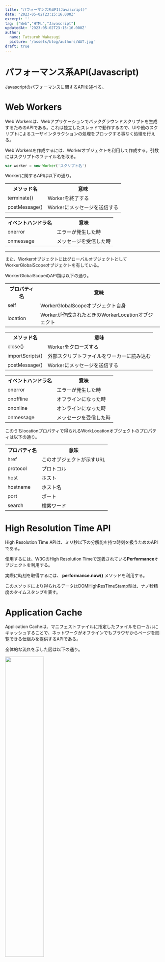 ```yaml
---
title: "パフォーマンス系API(Javascript)"
date: "2023-05-02T23:15:16.000Z"
excerpt: ''
tag: ["Web","HTML","Javascript"]
updatedAt: '2023-05-02T23:15:16.000Z'
author:
  name: Tatsuroh Wakasugi
  picture: '/assets/blog/authors/WAT.jpg'
draft: true
---
```


# パフォーマンス系API(Javascript)

Javascriptのパフォーマンスに関するAPIを述べる。

# Web Workers

Web Workersは、Webアプリケーションでバックグラウンドスクリプトを生成するためのAPIである。これは独立したスレッドで動作するので、UIや他のスクリプトによるユーザインタラクションの処理をブロックする事なく処理を行える。

Web Workersを作成するには、Workerオブジェクトを利用して作成する。引数にはスクリプトのファイル名を取る。

```javascript
var worker = new Worker('スクリプト名')
```

Workerに関するAPIは以下の通り。

<table style="border:none;">
    <tr>
        <th style="border:none;">メソッド名</td>
        <th style="border:none;">意味</td>
    </tr>
    <tr>
        <td style="border:none;">terminate()</td>
        <td style="border:none;">Workerを終了する</td>
    </tr>
    <tr>
        <td style="border:none;">postMessage()</td>
        <td style="border:none;">Workerにメッセージを送信する</td>
    </tr>
</table>

<table style="border:none;">
    <tr>
        <th style="border:none;">イベントハンドラ名</td>
        <th style="border:none;">意味</td>
    </tr>
    <tr>
        <td style="border:none;">onerror</td>
        <td style="border:none;">エラーが発生した時</td>
    </tr>
    <tr>
        <td style="border:none;">onmessage</td>
        <td style="border:none;">メッセージを受信した時</td>
    </tr>
</table>

<hr>

また、WorkerオブジェクトにはグローバルオブジェクトとしてWorkerGlobalScopeオブジェクトを有している。

WorkerGlobalScopeのAPI類は以下の通り。

<table style="border:none;">
    <tr>
        <th style="border:none;">プロパティ名</td>
        <th style="border:none;">意味</td>
    </tr>
    <tr>
        <td style="border:none;">self</td>
        <td style="border:none;">WorkerGlobalScopeオブジェクト自身</td>
    </tr>
    <tr>
        <td style="border:none;">location</td>
        <td style="border:none;">Workerが作成されたときのWorkerLocationオブジェクト</td>
    </tr>
</table>

<table style="border:none;">
    <tr>
        <th style="border:none;">メソッド名</td>
        <th style="border:none;">意味</td>
    </tr>
    <tr>
        <td style="border:none;">close()</td>
        <td style="border:none;">Workerをクローズする</td>
    </tr>
    <tr>
        <td style="border:none;">importScripts()</td>
        <td style="border:none;">外部スクリプトファイルをワーカーに読み込む</td>
    </tr>
    <tr>
        <td style="border:none;">postMessage()</td>
        <td style="border:none;">Workerにメッセージを送信する</td>
    </tr>
</table>

<table style="border:none;">
    <tr>
        <th style="border:none;">イベントハンドラ名</td>
        <th style="border:none;">意味</td>
    </tr>
    <tr>
        <td style="border:none;">onerror</td>
        <td style="border:none;">エラーが発生した時</td>
    </tr>
    <tr>
        <td style="border:none;">onoffline</td>
        <td style="border:none;">オフラインになった時</td>
    </tr>
    <tr>
        <td style="border:none;">ononline</td>
        <td style="border:none;">オンラインになった時</td>
    </tr>
    <tr>
        <td style="border:none;">onmessage</td>
        <td style="border:none;">メッセージを受信した時</td>
    </tr>
</table>

このうちlocationプロパティで得られるWorkLocationオブジェクトのプロパティは以下の通り。

<table style="border:none;">
    <tr>
        <th style="border:none;">プロパティ名</td>
        <th style="border:none;">意味</td>
    </tr>
    <tr>
        <td style="border:none;">href</td>
        <td style="border:none;">このオブジェクトが示すURL</td>
    </tr>
    <tr>
        <td style="border:none;">protocol</td>
        <td style="border:none;">プロトコル</td>
    </tr>
    <tr>
        <td style="border:none;">host</td>
        <td style="border:none;">ホスト</td>
    </tr>
    <tr>
        <td style="border:none;">hostname</td>
        <td style="border:none;">ホスト名</td>
    </tr>
    <tr>
        <td style="border:none;">port</td>
        <td style="border:none;">ポート</td>
    </tr>
    <tr>
        <td style="border:none;">search</td>
        <td style="border:none;">検索ワード</td>
    </tr>
</table>


# High Resolution Time API

High Resolution Time APIは、ミリ秒以下の分解能を持つ時刻を扱うためのAPIである。

使用するには、W3CのHigh Resolution Timeで定義されている**Performance**オブジェクトを利用する。

実際に時刻を取得するには、 **performance.now()** メソッドを利用する。

このメソッドにより得られるデータはDOMHighResTimeStamp型は、ナノ秒精度のタイムスタンプを表す。


# Application Cache

Application Cacheは、マニフェストファイルに指定したファイルをローカルにキャッシュすることで、ネットワークがオフラインでもブラウザからページを閲覧できる仕組みを提供するAPIである。

全体的な流れを示した図は以下の通り。

<img src="/img/front-end/applicationcache.png" width=50%>

Application Cacheは、Javascriptでは**ApplicationCache**オブジェクトを利用して扱う。

ApplicationCacheのAPI類は以下の通り。

<table style="border:none;">
    <tr>
        <th style="border:none;">プロパティ名</td>
        <th style="border:none;">意味</td>
    </tr>
    <tr>
        <td style="border:none;">status</td>
        <td style="border:none;">Application Cacheの状態(下表参照)</td>
    </tr>
</table>

このstatusで得られる値は以下の通り。

<table style="border:none;">
    <tr>
        <th style="border:none;">値</td>
        <th style="border:none;">意味</td>
    </tr>
    <tr>
        <td style="border:none;">UNCACHED</td>
        <td style="border:none;">キャッシュが存在しない</td>
    </tr>
    <tr>
        <td style="border:none;">IDLE</td>
        <td style="border:none;">キャッシュがアイドル状態</td>
    </tr>
    <tr>
        <td style="border:none;">CHECKING</td>
        <td style="border:none;">キャッシュの更新を確認中</td>
    </tr>
    <tr>
        <td style="border:none;">DOWNLOADING</td>
        <td style="border:none;">キャッシュをダウンロード中</td>
    </tr>
    <tr>
        <td style="border:none;">OBSOLETE</td>
        <td style="border:none;">キャッシュが廃止された状態</td>
    </tr>
</table>

<hr>

<table style="border:none;">
    <tr>
        <th style="border:none;">メソッド名</td>
        <th style="border:none;">意味</td>
    </tr>
    <tr>
        <td style="border:none;">update()</td>
        <td style="border:none;">キャッシュの更新を行う</td>
    </tr>
    <tr>
        <td style="border:none;">abort()</td>
        <td style="border:none;">キャッシュのダウンロードを中断する</td>
    </tr>
</table>

<table style="border:none;">
    <tr>
        <th style="border:none;">イベントハンドラ名</td>
        <th style="border:none;">意味</td>
    </tr>
    <tr>
        <td style="border:none;">onchecking</td>
        <td style="border:none;">キャッシュのチェック中</td>
    </tr>
    <tr>
        <td style="border:none;">onerror</td>
        <td style="border:none;">エラーが発生した時</td>
    </tr>
    <tr>
        <td style="border:none;">ondownloading</td>
        <td style="border:none;">キャッシュのダウンロード中</td>
    </tr>
    <tr>
        <td style="border:none;">onprogress</td>
        <td style="border:none;">キャッシュ処理の進行中</td>
    </tr>
    <tr>
        <td style="border:none;">oncached</td>
        <td style="border:none;">キャッシュ済み</td>
    </tr>
</table>

# Page Visibility

Page Visibility APIは、Webページが見えている状態にあるかを示すAPIである。

このようなページの状態を取得するために、Documentオブジェクトへの拡張として次のようなプロパティが追加されている。

<table style="border:none;">
    <tr>
        <th style="border:none;">プロパティ名</td>
        <th style="border:none;">意味</td>
    </tr>
    <tr>
        <td style="border:none;">hidden</td>
        <td style="border:none;">ページが隠された、見えていない状態の時true、そうで無い場合falseを返す。</td>
    </tr>
    <tr>
        <td style="border:none;">visibilityState</td>
        <td style="border:none;">ドキュメントの可視性を示す。値はvisible(少なくとも部分的には可視状態)、hidden(見えていない)、prerender(プレレンダリングされてユーザから見えない)、unload(アンロードされている)のいずれか</td>
    </tr>
</table>

また、以下のイベントも追加されている。

<table style="border:none;">
    <tr>
        <th style="border:none;">イベントハンドラ名</td>
        <th style="border:none;">意味</td>
    </tr>
    <tr>
        <td style="border:none;">visibilitychange</td>
        <td style="border:none;">ドキュメントの可視性が変化した時</td>
    </tr>
</table>

# Navigation Timing

Navigation Timingは、ブラウザがページにアクセスする際のページの読み込み時間、DNSにおける名前解決などの各所要時間の計測を行う。

利用するには、**Performance**オブジェクトを利用して行う。このPerformanceオブジェクトはWindowオブジェクトから取得できる。

PerformanceオブジェクトのAPI類を以下に記載する。

<table style="border:none;">
    <tr>
        <th style="border:none;">プロパティ名</td>
        <th style="border:none;">意味</td>
    </tr>
    <tr>
        <td style="border:none;">timing</td>
        <td style="border:none;">PerformanceTimingオブジェクト</td>
    </tr>
</table>

PerformanceTimingオブジェクトは以下のプロパティを持つ。これらを参照することで、各種の処理時刻を取得できる。

<table style="border:none;">
    <tr>
        <th style="border:none;">プロパティ名</td>
        <th style="border:none;">意味</td>
    </tr>
    <tr>
        <td style="border:none;">unloadEventStart</td>
        <td style="border:none;">アンロードの開始時刻</td>
    </tr>
    <tr>
        <td style="border:none;">unloadEventEnd</td>
        <td style="border:none;">アンロードの終了時刻</td>
    </tr>
    <tr>
        <td style="border:none;">redirectStart</td>
        <td style="border:none;">HTTPリダイレクトの開始時刻</td>
    </tr>
    <tr>
        <td style="border:none;">redirectEnd</td>
        <td style="border:none;">HTTPリダイレクトの終了時刻</td>
    </tr>
    <tr>
        <td style="border:none;">fetchStart</td>
        <td style="border:none;">リソースフェッチの開始時刻</td>
    </tr>
    <tr>
        <td style="border:none;">domainLookupStart</td>
        <td style="border:none;">DNSルックアップの開始時刻</td>
    </tr>
    <tr>
        <td style="border:none;">domainLookupEnd</td>
        <td style="border:none;">DNSルックアップの終了時刻</td>
    </tr>
    <tr>
        <td style="border:none;">connectStart</td>
        <td style="border:none;">サーバとの接続の開始時刻</td>
    </tr>
    <tr>
        <td style="border:none;">connectEnd</td>
        <td style="border:none;">サーバとの接続の終了時刻</td>
    </tr>
    <tr>
        <td style="border:none;">requestStart</td>
        <td style="border:none;">サーバへのリクエストの開始時刻</td>
    </tr>
    <tr>
        <td style="border:none;">responseStart</td>
        <td style="border:none;">サーバからのレスポンスの受信を開始した時刻</td>
    </tr>
    <tr>
        <td style="border:none;">responseEnd</td>
        <td style="border:none;">サーバからのレスポンスの受信を終了した時刻</td>
    </tr>
    <tr>
        <td style="border:none;">domLoading</td>
        <td style="border:none;">ドキュメントのロード開始の準備ができた時刻</td>
    </tr>
    <tr>
        <td style="border:none;">domComplete</td>
        <td style="border:none;">ドキュメントの準備が完了した時刻</td>
    </tr>
    <tr>
        <td style="border:none;">loadEventStart</td>
        <td style="border:none;">ドキュメントのロードイベントが開始した時刻</td>
    </tr>
    <tr>
        <td style="border:none;">loadEventEnd</td>
        <td style="border:none;">ドキュメントのロードイベントが終了した時刻</td>
    </tr>
</table>
